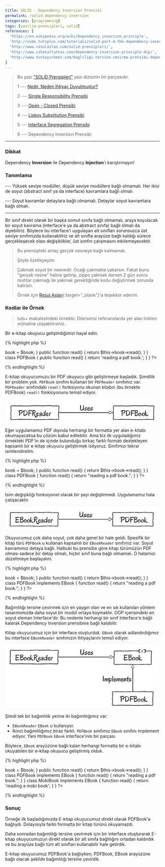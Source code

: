 ```yaml
---
title: SOLID - Dependency Inversion Prensibi
permalink: /solid-dependency-inversion
categories: [programming]
tags: [yazilim-prensipleri, solid]
references: [
  'https://en.wikipedia.org/wiki/Dependency_inversion_principle',
  'http://code.tutsplus.com/tutorials/solid-part-4-the-dependency-inversion-principle--net-36872',
  'http://www.resulaslan.com/solid-prensipleri/',
  'http://www.cihataltuntas.com/dependency-inversion-principle-dip/',
  'http://www.turkayurkmez.com/bagliligi-tersine-cevirme-prensibi-dependency-inversion-principle-dip/',
]
---
```


> Bu yazı ["SOLID Prensipleri"](/seriler/solid-prensipleri) yazı dizisinin bir parçasıdır.
>
> 1 --- [Nedir, Neden İhtiyaç Duyulmuştur?](/solid-nedir-neden-ihtiyac-duyulmustur)
>
> 2 --- [Single Responsibility Prensibi](/solid-single-responsibility)
>
> 3 --- [Open - Closed Prensibi](/solid-open-closed)
>
> 4 --- [Liskov Substitution Prensibi](/solid-liskov-substitution)
>
> 5 --- [Interface Segregation Prensibi](/solid-interface-segregation)
>
> 6 --- Dependency Inversion Prensibi

---

<div class="alert">
  <h3>Dikkat</h3> Dependency <strong>Inversion</strong> ile Dependency <strong>Injection</strong>'ı karıştırmayın!
</div>

### Tanımlama

--- Yüksek seviye modüller, düşük seviye modüllere bağlı olmamalı. Her ikisi de soyut (abstract sınıf ya da interface) kavramlara bağlı olmalı.

--- Soyut kavramlar detaylara bağlı olmamalı. Detaylar soyut kavramlara bağlı olmalı.

---

Bir sınıf direkt olarak bir başka somut sınıfa bağlı olmamalı, araya koyulacak bir soyut kavrama (interface'e ya da abstract sınıfa) bağlı olmalı da diyebiliriz. Böylece bu interface'i uygulayan alt sınıfları sorunsuzca üst seviye sınıfımızda kullanabiliriz ve alt sınıfta arayüze bağlı kaldığı sürece gerçekleşecek olası değişiklikler, üst sınıfın çalışmasını etkilemeyecektir.

> Bu prensipteki amaç gerçek nesneye bağlı kalmamak. 
>
> Şöyle özetleyeyim:
>
> Çakmak soyut bir nesnedir. Ocağı çakmakla yakarsın. Fakat bunu "gerçek nesne" haline getirip, zippo çakmak dersen 
> 2 gün sonra muhtar çakmağı ile yakmak gerektiğinde kodu değiştirmek zorunda kalırsın.
>
> Örnek için [Resul Aslan](http://resulaslan.com){:target="_blank"}'a teşekkür ederim.

### Kodlar ile Örnek

> tuts+ makalesindeki örnektir. Dilerseniz referanslarda yer alan linkten orjinaline ulaşabilirsiniz.

Bir e-kitap okuyucu geliştirdiğimizi hayal edin.

{% highlight php %}
<?php  
  class PDFReader
  {
    protected $book;

    public function __construct(PDFBook $book)
    {
      $this->book = $book;
    }

    public function read()
    {
      return $this->book->read();
    }
  }

  class PDFBook
  {
    public function read()
    {
    	return 'reading a pdf book.';
    }
  }
?>
{% endhighlight %}

E-kitap okuyucumuzu bir PDF okuyucu gibi geliştirmeye başladık. Şimdilik bir problem yok. `PDFBook` sınıfını kullanan bir `PDFReader` sınıfımız var. `PDFReader` sınıfındaki `read()` fonksiyonu okunan kitabın (bu örnekte PDFBook) `read()` fonksiyonunu temsil ediyor.

![](/public/img/posts/solid-principles/pdfreader-uses-pdfbook.png "PDFReader sınıfı PDFBook sınıfını kullanıyor")

Eğer uygulamamız PDF dışında herhangi bir formatta yer alan e-kitabı okumayacaksa bu çözüm kabul edilebilir. Ama biz ilk uyguladığımız örnekteki PDF'in de içinde bulunduğu birkaç farklı formatı destekleyen kapsamlı bir e-kitap okuyucu geliştirmek istiyoruz. Sınıfımızı tekrar isimlendirelim.

{% highlight php %}
<?php  
  class EBookReader
  {
    protected $book;

    public function __construct(PDFBook $book)
    {
      $this->book = $book;
    }

    public function read()
    {
      return $this->book->read();
    }
  }

  class PDFBook 
  {
    function read() {
      return "reading a pdf book.";
    }
  }
?>
{% endhighlight %}

İsim değişikliği fonksiyonel olarak bir şeyi değiştirmedi. Uygulamamız hala çalışacaktır.

![](/public/img/posts/solid-principles/ebookreader-uses-pdfbook.png)

Okuyucumuz çok daha soyut, çok daha genel bir hale geldi. Spesifik bir kitap türü `PDFBook` u kullanan kapsamlı bir `EBookReader` sınıfımız var. Soyut kavramımız detaya bağlı. Halbuki bu prensibe göre kitap türümüzün PDF olması sadece bir detay olmalı, hiçbir sınıf buna bağlı olmamalı. O hatamızı düzeltmeye başlayalım.

{% highlight php %}
<?php  
  interface EBook
  {
    public function read();
  }

  class EBookReader
  {
    protected $book;

    public function __construct(EBook $book)
    {
      $this->book = $book;
    }

    public function read()
    {
      return $this->book->read();
    }
  }

  class PDFBook implements EBook
  {
    function read() {
      return "reading a pdf book.";
    }
  }
?>
{% endhighlight %}

Bağımlılığı tersine çevirmek için en yaygın olan ve en sık kullanılan yöntem tasarımımızda daha soyut bir modül ortaya koymaktır. OOP içerisindeki en soyut eleman Interface'dir. Bu nedenle herhangi bir sınıf Interface'e bağlı kalarak Dependency Inversion prensibine bağlı kalabilir.

Kitap okuyucumuz için bir interface oluşturduk. `EBook` olarak adlandırdığımız bu interface `EBookReader` sınıfımızın ihtiyaçlarını temsil ediyor.

![](/public/img/posts/solid-principles/ebookreader-ebookinterface-pdfbook.png)

Şimdi tek bir bağımlılık yerine iki bağımlılığımız var:

- `EBookReader` `EBook` u kullanıyor.
- İkinci bağımlılığımız biraz farklı. `PDFBook` sınıfımız `EBook` sınıfını implement ediyor. Yani `PDFBook` `EBook` interface'inin bir parçası.

Böylece, `EBook` arayüzüne bağlı kalan herhangi formatta bir e-kitabı okuyabilen bir e-kitap okuyucu geliştirmiş olduk. 

{% highlight php %}
<?php  
  interface EBook
  {
    public function read();
  }

  class EBookReader
  {
    protected $book;

    public function __construct(EBook $book)
    {
      $this->book = $book;
    }

    public function read()
    {
      return $this->book->read();
    }
  }

  class PDFBook implements EBook
  {
    function read() 
    {
      return "reading a pdf book.";
    }
  }

  class MobiBook implements EBook
  {
    function read()
    {
      return 'reading a mobi book';
    }
  }
?>
{% endhighlight %}

### Sonuç

Örneğe ilk başladığımızda E-kitap okuyucumuz direkt olarak PDFBook'a bağlıydı. Dolayısıyla farklı formatta bir kitap türünü okuyamazdı.

Daha sonradan bağımlılığı tersine çevirmek için bir interface oluşturarak E-kitap okuyucumuzun direkt olarak bir alt sınıfa bağlılığını ortadan kaldırdık ve bu arayüze bağlı tüm alt sınıfları kullanabilir hale getirdik.

E-kitap okuyucumuz PDFBook'a bağlıyken; PDFBook, EBook arayüzüne bağlı olacak şekilde bağımlılığı tersine çevirdik.